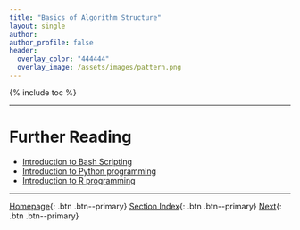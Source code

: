 ```yaml
---
title: "Basics of Algorithm Structure"
layout: single
author:
author_profile: false
header:
  overlay_color: "444444"
  overlay_image: /assets/images/pattern.png
---
```


{% include toc %}









___
# Further Reading
* [Introduction to Bash Scripting](02-introduction-to-bash-scripting)
* [Introduction to Python programming](03-introduction-to-python)
* [Introduction to R programming](04-introduction-to-R)

___

[Homepage](../index.md){: .btn  .btn--primary}
[Section Index](00-IntroToProgramming-LandingPage){: .btn  .btn--primary}
[Next](02-introduction-to-bash-scripting){: .btn  .btn--primary}
